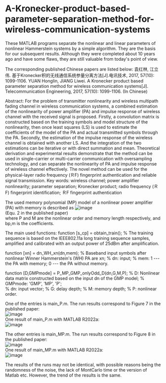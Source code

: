 # A-Kronecker-product-based-parameter-separation-method-for-wireless-communication-systems

These MATLAB programs separate the nonlinear and linear parameters of nonlinear Hammerstein systems by a simple algorithm. They are the basis for our subsequent results. Although they were completed about 10 years ago and have some flaws, they are still valuable from today's point of view.

The corresponding published Chinese papers are listed below:
袁红林, 江立伟. 基于Kronecker积的无线通信系统参量分离方法[J].电讯技术, 2017, 57(10): 1099-1106.
YUAN Honglin, JIANG Liwei. A Kronecker product based parameter separation method for wireless communication systems[J]. Telecommunication Engineering, 2017, 57(10): 1099-1106. (In Chinese)

Abstract: For the problem of transmitter nonlinearity and wireless multipath fading channel in wireless communication systems, a combined estimation of the nonlinearity of power amplifier (PA) and impulse response of wireless channel with the received signal is proposed. Firstly, a convolution matrix is constructed based on the training symbols and model structure of the nonlinearity, then once least squares (LS) is used to estimate the coefficients of the model of the PA and actual transmitted symbols through the PA. Secondly, the estimation of the impulse response of the wireless channel is obtained with another LS. And the integration of the two estimations can be iterative or with direct summation and mean. Theoretical derivation and experimental results demonstrate that the method can be used in single-carrier or multi-carrier communication with oversampling technology, and can separate the nonlinearity of PA and impulse response of wireless channel effectively. The novel method can be used for the physical-layer radio frequency (ＲF) fingerprint authentication and reliable signal transmission. 
Key words: wireless channel; power amplifier nonlinearity; parameter separation; Kronecker product; radio frequency (ＲF) fingerprint identification; ＲF fingerprint authentication

The used memory polynomial (MP) model of a nonlinear power amplifier (PA) with memory is described as
![image](https://github.com/user-attachments/assets/8df76466-2483-48fb-ba2b-ff53b1d5e586)  
(Equ. 2 in the published paper)  
where P and M are the nonlinear order and memory length respectively, and bp,m is the coefficients.

The main used functions:
function [s_cp] = obtain_train();
% The training sequence is based on the IEEE802.11a long training sequence samples, amplified and calibrated with an output power of 25dBm after amplification.

function [xn] = dn_WH_xn(dn,mem);
% Baseband input symbols after nonlinear Winner Hammerstein's (WH) PA are xn;
% dn: input;
% mem: 1 --- the PA with memory; 0 --- the PA without memory.

function [D,GMPmode] = P_MP_GMP_onlyOdd_D(dn,G,M,P);
% D: Nonlinear data matrix constructed based on the input dn of the GMP model;
% GMPmode: 'GMP', 'MP', 'P';  
% dn: input vector;
% G: delay depth; 
% M: memory depth; 
% P: nonlinear order. 

One of the entries is main_P.m. The run results correspond to Figure 7 in the published paper:  
![image](https://github.com/user-attachments/assets/096072f4-e6ac-4781-a4b5-f70e281afe7c)  
One result of main_P.m with MATLAB R2022a:  
![image](https://github.com/user-attachments/assets/9b78ba89-72a9-4a5c-a073-55b68104d7fa)  

The other entries is main_MP.m. The run results correspond to Figure 8 in the published paper:  
![image](https://github.com/user-attachments/assets/4e8c03a1-7308-4f80-bdc0-d9508f7475fa)  
One result of main_MP.m with MATLAB R2022a:  
![image](https://github.com/user-attachments/assets/3fa43b23-dafc-4bc9-a256-db38c15464a1)  


The results of the runs may not be identical, with possible reasons being the randomness of the noise, the lack of MontCarlo time or the version of Matlab etc. However, the trend of the results is the same.
